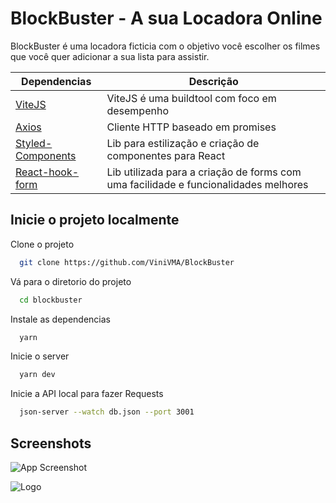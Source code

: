 # BlockBuster - A sua Locadora Online

BlockBuster é uma locadora ficticia com o objetivo você escolher os filmes que você quer adicionar a sua lista para assistir.

| Dependencias                                        | Descrição                                                                           |
| --------------------------------------------------- | ----------------------------------------------------------------------------------- |
| [ViteJS](https://vitejs.dev/)                       | ViteJS é uma buildtool com foco em desempenho                                       |
| [Axios](https://lello-dev.justdigital.com.br/)      | Cliente HTTP baseado em promises                                                    |
| [Styled-Components](https://styled-components.com/) | Lib para estilização e criação de componentes para React                            |
| [React-hook-form](https://react-hook-form.com/)     | Lib utilizada para a criação de forms com uma facilidade e funcionalidades melhores |

## Inicie o projeto localmente

Clone o projeto

```bash
  git clone https://github.com/ViniVMA/BlockBuster
```

Vá para o diretorio do projeto

```bash
  cd blockbuster
```

Instale as dependencias

```bash
  yarn
```

Inicie o server

```bash
  yarn dev
```

Inicie a API local para fazer Requests

```bash
  json-server --watch db.json --port 3001
```

## Screenshots

![App Screenshot](![image](https://user-images.githubusercontent.com/89563059/155866889-ae4a416b-423a-42b0-84be-742bb52449d7.png)
)

![Logo](![image](https://user-images.githubusercontent.com/89563059/155866917-da4bbe18-2e1b-410e-8d9d-662f4dc5d1ee.png)
)
